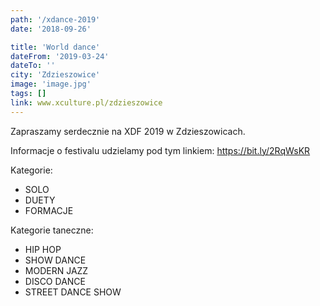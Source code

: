 ```yaml
---
path: '/xdance-2019'
date: '2018-09-26'

title: 'World dance'
dateFrom: '2019-03-24'
dateTo: ''
city: 'Zdzieszowice'
image: 'image.jpg'
tags: []
link: www.xculture.pl/zdzieszowice
---
```

Zapraszamy serdecznie na XDF 2019 w Zdzieszowicach.

Informacje o festivalu udzielamy pod tym linkiem: 
https://bit.ly/2RqWsKR

Kategorie:
- SOLO 
- DUETY 
- FORMACJE

Kategorie taneczne:
- HIP HOP
- SHOW DANCE
- MODERN JAZZ
- DISCO DANCE
- STREET DANCE SHOW